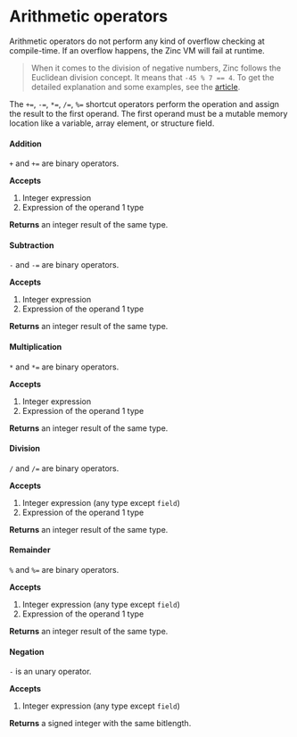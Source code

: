 # Arithmetic operators

Arithmetic operators do not perform any kind of overflow checking at
compile-time. If an overflow happens, the Zinc VM will fail at runtime.

> When it comes to the division of negative numbers, Zinc follows the Euclidean
> division concept. It means that `-45 % 7 == 4`. To get the detailed explanation
> and some examples, see the [article](https://en.wikipedia.org/wiki/Euclidean_division).

The `+=`, `-=`, `*=`, `/=`, `%=` shortcut operators perform the operation
and assign the result to the first operand. The first operand must be a mutable memory location
like a variable, array element, or structure field.

#### Addition

`+` and `+=` are binary operators.

**Accepts**
1. Integer expression
2. Expression of the operand 1 type

**Returns** an integer result of the same type.

#### Subtraction

`-` and `-=` are binary operators.

**Accepts**
1. Integer expression
2. Expression of the operand 1 type

**Returns** an integer result of the same type.

#### Multiplication

`*` and `*=` are binary operators.

**Accepts**
1. Integer expression
2. Expression of the operand 1 type

**Returns** an integer result of the same type.

#### Division

`/` and `/=` are binary operators.

**Accepts**
1. Integer expression (any type except `field`)
2. Expression of the operand 1 type

**Returns** an integer result of the same type.

#### Remainder

`%` and `%=` are binary operators.

**Accepts**
1. Integer expression (any type except `field`)
2. Expression of the operand 1 type

**Returns** an integer result of the same type.

#### Negation

`-` is an unary operator.

**Accepts**
1. Integer expression (any type except `field`)

**Returns** a signed integer with the same bitlength.
